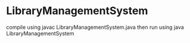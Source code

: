 # LibraryManagementSystem

compile using javac LibraryManagementSystem.java
then run using java LibraryManagementSystem
